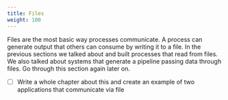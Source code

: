```yaml
---
title: Files
weight: 100
---
```


Files are the most basic way processes communicate. A process can generate output that others can consume by writing it to a file.
In the previous sections we talked about and built processes that read from files. We also talked about systems that generate a pipeline passing data through files.
Go through this section again later on.

- [ ] Write a whole chapter about this and create an example of two applications that communicate via file
